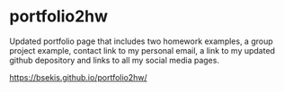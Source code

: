 # portfolio2hw


Updated portfolio page that includes two homework examples, a group project example, contact link to my personal email, a link to my updated github depository and links to all my social media pages. 

https://bsekis.github.io/portfolio2hw/

